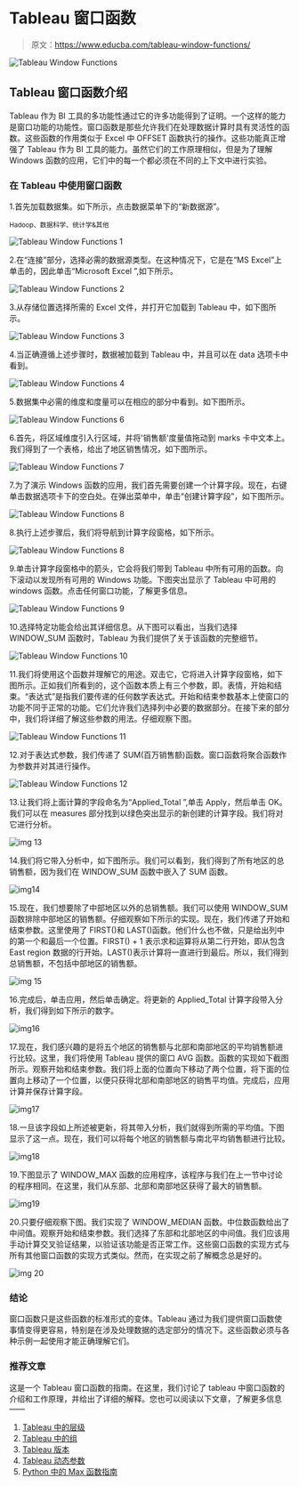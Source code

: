 # Tableau 窗口函数

> 原文：<https://www.educba.com/tableau-window-functions/>

![Tableau Window Functions](img/5d3e7e0259ad34494b3737c572d636f9.png)



## Tableau 窗口函数介绍

Tableau 作为 BI 工具的多功能性通过它的许多功能得到了证明。一个这样的能力是窗口功能的功能性。窗口函数是那些允许我们在处理数据计算时具有灵活性的函数。这些函数的作用类似于 Excel 中 OFFSET 函数执行的操作。这些功能真正增强了 Tableau 作为 BI 工具的能力。虽然它们的工作原理相似，但是为了理解 Windows 函数的应用，它们中的每一个都必须在不同的上下文中进行实验。

### 在 Tableau 中使用窗口函数

1.首先加载数据集。如下所示，点击数据菜单下的“新数据源”。

<small>Hadoop、数据科学、统计学&其他</small>

![Tableau Window Functions 1](img/f2bee439705f7937d089cd539cdac1db.png)



2.在“连接”部分，选择必需的数据源类型。在这种情况下，它是在“MS Excel”上单击的，因此单击“Microsoft Excel ”,如下所示。

![Tableau Window Functions 2](img/9343f3fe3aef13bcd40657002b634062.png)



3.从存储位置选择所需的 Excel 文件，并打开它加载到 Tableau 中，如下图所示。

![Tableau Window Functions 3](img/7a1d0071acebccfb8945c81c80b12476.png)



4.当正确遵循上述步骤时，数据被加载到 Tableau 中，并且可以在 data 选项卡中看到。

![Tableau Window Functions 4](img/6dd894c8e8918368eb71983dcd55ab2f.png)



5.数据集中必需的维度和度量可以在相应的部分中看到。如下图所示。

![Tableau Window Functions 6](img/4b3f0e25be80c93a890f4a01dbcb732e.png)



6.首先，将区域维度引入行区域，并将'销售额'度量值拖动到 marks 卡中文本上。我们得到了一个表格，给出了地区销售情况，如下图所示。

![Tableau Window Functions 7](img/b9420c03024b2ac88eec021f67cb7d86.png)



7.为了演示 Windows 函数的应用，我们首先需要创建一个计算字段。现在，右键单击数据选项卡下的空白处。在弹出菜单中，单击“创建计算字段”，如下图所示。

![Tableau Window Functions 8](img/aa0fbaeef87de402b3b23f3ba3e31b53.png)



8.执行上述步骤后，我们将导航到计算字段窗格，如下所示。

![Tableau Window Functions 8](img/0af52674c4a441a61d514b191c772129.png)



9.单击计算字段窗格中的箭头，它会将我们带到 Tableau 中所有可用的函数。向下滚动以发现所有可用的 Windows 功能。下图突出显示了 Tableau 中可用的 windows 函数。点击任何窗口功能，了解更多信息。

![Tableau Window Functions 9](img/ec3239dd8b6fe28d3af57ef9e119a880.png)



10.选择特定功能会给出其详细信息。从下图可以看出，当我们选择 WINDOW_SUM 函数时，Tableau 为我们提供了关于该函数的完整细节。

![Tableau Window Functions 10](img/d5a880285494ae5a0eb5803cf514b209.png)



11.我们将使用这个函数并理解它的用途。双击它，它将进入计算字段窗格，如下图所示。正如我们所看到的，这个函数本质上有三个参数，即。表情，开始和结束。“表达式”是指我们要传递的任何数学表达式。开始和结束参数基本上使窗口的功能不同于正常的功能。它们允许我们选择列中必要的数据部分。在接下来的部分中，我们将详细了解这些参数的用法。仔细观察下图。

![Tableau Window Functions 11](img/294ae3bd8525a0f4e62b9f5d4aa2d27d.png)



12.对于表达式参数，我们传递了 SUM(百万销售额)函数。窗口函数将聚合函数作为参数并对其进行操作。

![Tableau Window Functions 12](img/1b7578951ab3aae2c9494b32fa4af965.png)



13.让我们将上面计算的字段命名为“Applied_Total ”,单击 Apply，然后单击 OK。我们可以在 measures 部分找到以绿色突出显示的新创建的计算字段。我们将对它进行分析。

![img 13](img/12f35a5d805a19f762bc6ff03f1dff83.png)



14.我们将它带入分析中，如下图所示。我们可以看到，我们得到了所有地区的总销售额，因为我们在 WINDOW_SUM 函数中嵌入了 SUM 函数。

![img14](img/0ae112b27c52345cab9d90f2670dafe0.png)



15.现在，我们想要除了中部地区以外的总销售额。我们可以使用 WINDOW_SUM 函数排除中部地区的销售额。仔细观察如下所示的实现。现在，我们传递了开始和结束参数。这里使用了 FIRST()和 LAST()函数。他们什么也不做，只是给出列中的第一个和最后一个位置。FIRST() + 1 表示求和运算将从第二行开始，即从包含 East region 数据的行开始。LAST()表示计算将一直进行到最后。所以，我们得到总销售额，不包括中部地区的销售额。

![img 15](img/532805f67646521a2408339d1ec8cc38.png)



16.完成后，单击应用，然后单击确定。将更新的 Applied_Total 计算字段带入分析，我们得到如下所示的数字。

![img16](img/c02cd96454fa88bb56e05e0e10d5696e.png)



17.现在，我们感兴趣的是将五个地区的销售额与北部和南部地区的平均销售额进行比较。这里，我们将使用 Tableau 提供的窗口 AVG 函数。函数的实现如下截图所示。观察开始和结束参数。我们将上面的位置向下移动了两个位置，将下面的位置向上移动了一个位置，以便只获得北部和南部地区的销售平均值。完成后，应用计算并保存计算字段。

![img17](img/9d72efd90fe884bd9197b64ce5634f02.png)



18.一旦该字段如上所述被更新，将其带入分析，我们就得到所需的平均值。下图显示了这一点。现在，我们可以将每个地区的销售额与南北平均销售额进行比较。

![img18](img/a4645f7219b6835d8a61f48fba3d841d.png)



19.下图显示了 WINDOW_MAX 函数的应用程序，该程序与我们在上一节中讨论的程序相同。在这里，我们从东部、北部和南部地区获得了最大的销售额。

![img19](img/b5df5836da05ce5d91e6bbbd54cb50a8.png)



20.只要仔细观察下图。我们实现了 WINDOW_MEDIAN 函数。中位数函数给出了中间值。观察开始和结束参数。我们选择了东部和北部地区的中间值。我们应该用手动计算交叉验证结果，以验证该功能是否正常工作。这些窗口函数的实现方式与所有其他窗口函数的实现方式类似。然而，在实现之前了解概念总是好的。

![img 20](img/831ec2a111402fae9ec523c52ce3604a.png)



### 结论

窗口函数只是这些函数的标准形式的变体。Tableau 通过为我们提供窗口函数使事情变得更容易，特别是在涉及处理数据的选定部分的情况下。这些函数必须与各种示例一起使用才能正确理解它们。

### 推荐文章

这是一个 Tableau 窗口函数的指南。在这里，我们讨论了 tableau 中窗口函数的介绍和工作原理，并给出了详细的解释。您也可以阅读以下文章，了解更多信息——

1.  [Tableau 中的层级](https://www.educba.com/hierarchy-in-tableau/)
2.  [Tableau 中的组](https://www.educba.com/group-in-tableau/)
3.  [Tableau 版本](https://www.educba.com/tableau-versions/)
4.  [Tableau 动态参数](https://www.educba.com/tableau-dynamic-parameters/)
5.  [Python 中的 Max 函数指南](https://www.educba.com/max-function-in-python/)





